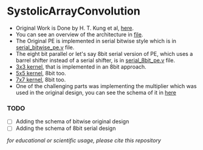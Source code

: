 # SystolicArrayConvolution

* Original Work is Done by H. T. Kung et al, [here](https://apps.dtic.mil/sti/citations/ADA104872).
* You can see an overview of the architecture in [file](3x3%20kernel%20for%20convolution.pdf').
* The Original PE is implemented in serial bitwise style which is in [serial_bitwise_pe.v](serial_bitwise_pe.v) file.
* The eight bit parallel or let's say 8bit serial version of PE, which uses a barrel shifter instead of a serial shifter, is in [serial_8bit_pe.v](serial_8bit_pe.v) file.
* [3x3 kernel](3x3_kernel.v), that is implemented in an 8bit approach.
* [5x5 kernel](5X5_kernel.v), 8bit too.
* [7x7 kernel](7x7_kernel.v), 8bit too.
* One of the challenging parts was implementing the multiplier which was used in the original design, you can see the schema of it in [here](bitwise_pe_multiplier.jpg)

### TODO
- [ ] Adding the schema of bitwise original design  
- [ ] Adding the schema of 8bit serial design

*for educational or scientific usage, please cite this repository*

